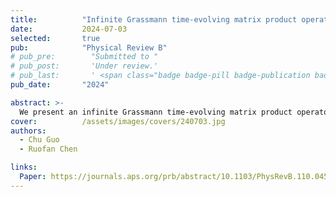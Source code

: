 ```yaml
---
title:          "Infinite Grassmann time-evolving matrix product operator method in the steady state"
date:           2024-07-03
selected:       true
pub:            "Physical Review B"
# pub_pre:        "Submitted to "
# pub_post:       'Under review.'
# pub_last:       ' <span class="badge badge-pill badge-publication badge-success">Spotlight</span>'
pub_date:       "2024"

abstract: >-
  We present an infinite Grassmann time-evolving matrix product operator method for quantum impurity problems, which directly works in the steady state. The method embraces the well-established infinite matrix product state algorithms with the recently developed GTEMPO method, and benefits from both sides: it obtains real-time Green's functions without sampling noises and bath discretization error, it is applicable for any temperature without the sign problem, and its computational cost is independent of the transient dynamics and does not scale with the number of baths. We benchmark the method on the finite-temperature equilibrium Green's function in the noninteracting limit against exact solutions and in the single-orbital Anderson impurity model against GTEMPO calculations. We also study the zero-temperature nonequilibrium steady state of an impurity coupled to two baths with a voltage bias, obtaining consistent particle currents with existing calculations. The method is ideal for studying steady-state quantum transport, and can be readily used as an efficient real-time impurity solver in the dynamical mean-field theory and its nonequilibrium extension.
cover:          /assets/images/covers/240703.jpg
authors:
  - Chu Guo
  - Ruofan Chen

links:
  Paper: https://journals.aps.org/prb/abstract/10.1103/PhysRevB.110.045106
---
```

